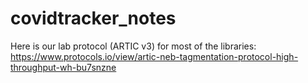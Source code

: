 # covidtracker_notes

Here is our lab protocol (ARTIC v3) for most of the libraries: https://www.protocols.io/view/artic-neb-tagmentation-protocol-high-throughput-wh-bu7snzne
